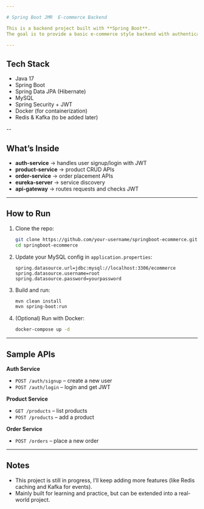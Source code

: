 ```yaml
---

# Spring Boot JMR  E-commerce Backend

This is a backend project built with **Spring Boot**.
The goal is to provide a basic e-commerce style backend with authentication, product management, and order handling. I’m using this project to practice microservices, Docker, and deployment on AWS.

---
```


## Tech Stack

* Java 17
* Spring Boot
* Spring Data JPA (Hibernate)
* MySQL
* Spring Security + JWT
* Docker (for containerization)
* Redis & Kafka (to be added later)

--

## What’s Inside

* **auth-service** → handles user signup/login with JWT
* **product-service** → product CRUD APIs
* **order-service** → order placement APIs
* **eureka-server** → service discovery
* **api-gateway** → routes requests and checks JWT

---

## How to Run

1. Clone the repo:

   ```bash
   git clone https://github.com/your-username/springboot-ecommerce.git
   cd springboot-ecommerce
   ```

2. Update your MySQL config in `application.properties`:

   ```properties
   spring.datasource.url=jdbc:mysql://localhost:3306/ecommerce
   spring.datasource.username=root
   spring.datasource.password=yourpassword
   ```

3. Build and run:

   ```bash
   mvn clean install
   mvn spring-boot:run
   ```

4. (Optional) Run with Docker:

   ```bash
   docker-compose up -d
   ```

---

## Sample APIs

**Auth Service**

* `POST /auth/signup` – create a new user
* `POST /auth/login` – login and get JWT

**Product Service**

* `GET /products` – list products
* `POST /products` – add a product

**Order Service**

* `POST /orders` – place a new order

---

## Notes

* This project is still in progress, I’ll keep adding more features (like Redis caching and Kafka for events).
* Mainly built for learning and practice, but can be extended into a real-world project.

